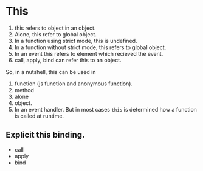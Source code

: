# This

1. this refers to object in an object.
2. Alone, this refer to global object.
3. In a function using strict mode, this is undefined.
4. In a function without strict mode, this refers to global object.
5. In an event this refers to element which recieved the event.
6. call, apply, bind can refer this to an object.

So, in a nutshell, this can be used in

1. function (js function and anonymous function).
2. method
3. alone
4. object.
5. In an event handler.
   But in most cases `this` is determined how a function is called at runtime.

## Explicit this binding.

- call
- apply
- bind
